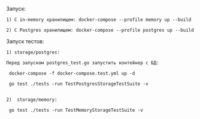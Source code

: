 Запуск:
    
    1) С in-memory хранилищем: docker-compose --profile memory up --build
    
    2) C Postgres хранилищем: docker-compose --profile postgres up --build


Запуск тестов:
    
    1) storage/postgres:
    
    Перед запуском postgres_test.go запустить контейнер с БД:
     
     docker-compose -f docker-compose.test.yml up -d
     
     go test ./tests -run TestPostgresStorageTestSuite -v
    
    
    2)  storage/memory:
     
     go test ./tests -run TestMemoryStorageTestSuite -v

